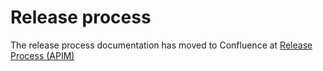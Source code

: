 # Release process
The release process documentation has moved to Confluence at [Release Process (APIM)](https://nhsd-confluence.digital.nhs.uk/pages/viewpage.action?pageId=789753975)
